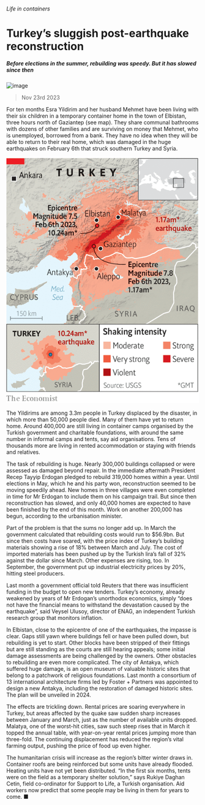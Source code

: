 ###### Life in containers

# Turkey’s sluggish post-earthquake reconstruction 

##### Before elections in the summer, rebuilding was speedy. But it has slowed since then 

![image](images/20231125_EUP504.jpg) 

> Nov 23rd 2023 

For ten months Esra Yildirim and her husband Mehmet have been living with their six children in a temporary container home in the town of Elbistan, three hours north of Gaziantep (see map). They share communal bathrooms with dozens of other families and are surviving on money that Mehmet, who is unemployed, borrowed from a bank. They have no idea when they will be able to return to their real home, which was damaged in the huge earthquakes on February 6th that struck southern Turkey and Syria.

![image](images/20231125_EUM911.png) 


The Yildirims are among 3.3m people in Turkey displaced by the disaster, in which more than 50,000 people died. Many of them have yet to return home. Around 400,000 are still living in container camps organised by the Turkish government and charitable foundations, with around the same number in informal camps and tents, say aid organisations. Tens of thousands more are living in rented accommodation or staying with friends and relatives.

The task of rebuilding is huge. Nearly 300,000 buildings collapsed or were assessed as damaged beyond repair. In the immediate aftermath President Recep Tayyip Erdogan pledged to rebuild 319,000 homes within a year. Until elections in May, which he and his party won, reconstruction seemed to be moving speedily ahead. New homes in three villages were even completed in time for Mr Erdogan to include them on his campaign trail. But since then reconstruction has slowed, and only 40,000 homes are expected to have been finished by the end of this month. Work on another 200,000 has begun, according to the urbanisation minister.

Part of the problem is that the sums no longer add up. In March the government calculated that rebuilding costs would run to $56.9bn. But since then costs have soared, with the price index of Turkey’s building materials showing a rise of 18% between March and July. The cost of imported materials has been pushed up by the Turkish lira’s fall of 32% against the dollar since March. Other expenses are rising, too. In September, the government put up industrial electricity prices by 20%, hitting steel producers.

Last month a government official told Reuters that there was insufficient funding in the budget to open new tenders. Turkey’s economy, already weakened by years of Mr Erdogan’s unorthodox economics, simply “does not have the financial means to withstand the devastation caused by the earthquake”, said Veysel Ulusoy, director of ENAG, an independent Turkish research group that monitors inflation.

In Elbistan, close to the epicentre of one of the earthquakes, the impasse is clear. Gaps still yawn where buildings fell or have been pulled down, but rebuilding is yet to start. Other blocks have been stripped of their fittings but are still standing as the courts are still hearing appeals; some initial damage assessments are being challenged by the owners. Other obstacles to rebuilding are even more complicated. The city of Antakya, which suffered huge damage, is an open museum of valuable historic sites that belong to a patchwork of religious foundations. Last month a consortium of 13 international architecture firms led by Foster + Partners was appointed to design a new Antakya, including the restoration of damaged historic sites. The plan will be unveiled in 2024.

The effects are trickling down. Rental prices are soaring everywhere in Turkey, but areas affected by the quake saw sudden sharp increases between January and March, just as the number of available units dropped. Malatya, one of the worst-hit cities, saw such steep rises that in March it topped the annual table, with year-on-year rental prices jumping more than three-fold. The continuing displacement has reduced the region’s vital farming output, pushing the price of food up even higher.

The humanitarian crisis will increase as the region’s bitter winter draws in. Container roofs are being reinforced but some units have already flooded. Heating units have not yet been distributed. “In the first six months, tents were on the field as a temporary shelter solution,” says Rukiye Daghan Cetin, field co-ordinator for Support to Life, a Turkish organisation. Aid workers now predict that some people may be living in them for years to come. ■

